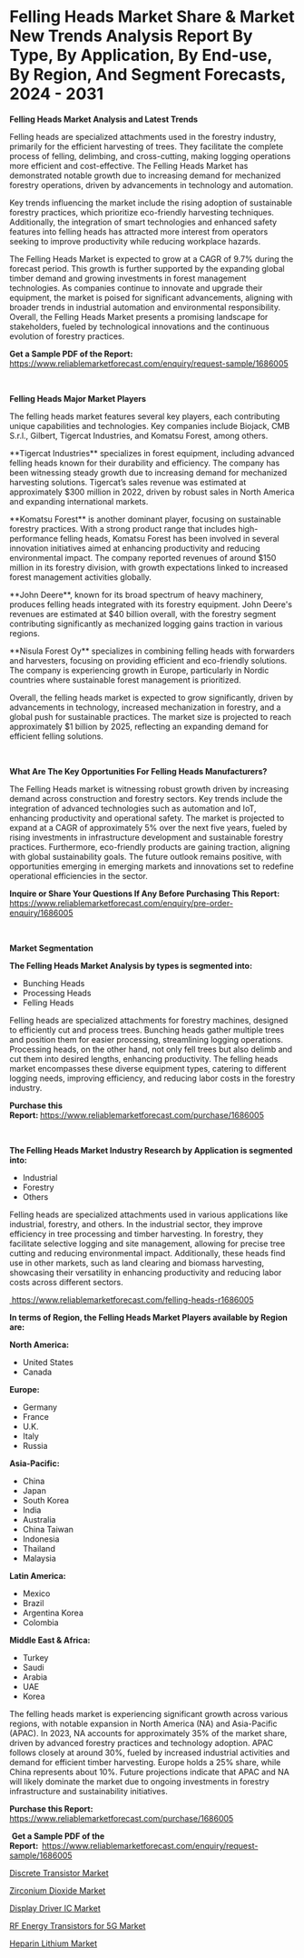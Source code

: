 <p><h1>Felling Heads Market Share & Market New Trends Analysis Report By Type, By Application, By End-use, By Region, And Segment Forecasts, 2024 - 2031</h1></p><p><strong>Felling Heads Market Analysis and Latest Trends</strong></p>
<p><p>Felling heads are specialized attachments used in the forestry industry, primarily for the efficient harvesting of trees. They facilitate the complete process of felling, delimbing, and cross-cutting, making logging operations more efficient and cost-effective. The Felling Heads Market has demonstrated notable growth due to increasing demand for mechanized forestry operations, driven by advancements in technology and automation.</p><p>Key trends influencing the market include the rising adoption of sustainable forestry practices, which prioritize eco-friendly harvesting techniques. Additionally, the integration of smart technologies and enhanced safety features into felling heads has attracted more interest from operators seeking to improve productivity while reducing workplace hazards.</p><p>The Felling Heads Market is expected to grow at a CAGR of 9.7% during the forecast period. This growth is further supported by the expanding global timber demand and growing investments in forest management technologies. As companies continue to innovate and upgrade their equipment, the market is poised for significant advancements, aligning with broader trends in industrial automation and environmental responsibility. Overall, the Felling Heads Market presents a promising landscape for stakeholders, fueled by technological innovations and the continuous evolution of forestry practices.</p></p>
<p><strong>Get a Sample PDF of the Report:&nbsp;</strong> <a href="https://www.reliablemarketforecast.com/enquiry/request-sample/1686005?utm_campaign=1140&utm_medium=2&utm_source=Github&utm_content=ia&utm_term=06102024&utm_id=felling-heads">https://www.reliablemarketforecast.com/enquiry/request-sample/1686005</a></p>
<p>&nbsp;</p>
<p><strong>Felling Heads Major Market Players</strong></p>
<p><p>The felling heads market features several key players, each contributing unique capabilities and technologies. Key companies include Biojack, CMB S.r.l., Gilbert, Tigercat Industries, and Komatsu Forest, among others.</p><p>**Tigercat Industries** specializes in forest equipment, including advanced felling heads known for their durability and efficiency. The company has been witnessing steady growth due to increasing demand for mechanized harvesting solutions. Tigercat’s sales revenue was estimated at approximately $300 million in 2022, driven by robust sales in North America and expanding international markets.</p><p>**Komatsu Forest** is another dominant player, focusing on sustainable forestry practices. With a strong product range that includes high-performance felling heads, Komatsu Forest has been involved in several innovation initiatives aimed at enhancing productivity and reducing environmental impact. The company reported revenues of around $150 million in its forestry division, with growth expectations linked to increased forest management activities globally.</p><p>**John Deere**, known for its broad spectrum of heavy machinery, produces felling heads integrated with its forestry equipment. John Deere's revenues are estimated at $40 billion overall, with the forestry segment contributing significantly as mechanized logging gains traction in various regions.</p><p>**Nisula Forest Oy** specializes in combining felling heads with forwarders and harvesters, focusing on providing efficient and eco-friendly solutions. The company is experiencing growth in Europe, particularly in Nordic countries where sustainable forest management is prioritized.</p><p>Overall, the felling heads market is expected to grow significantly, driven by advancements in technology, increased mechanization in forestry, and a global push for sustainable practices. The market size is projected to reach approximately $1 billion by 2025, reflecting an expanding demand for efficient felling solutions.</p></p>
<p>&nbsp;</p>
<p><strong>What Are The Key Opportunities For Felling Heads Manufacturers?</strong></p>
<p><p>The Felling Heads market is witnessing robust growth driven by increasing demand across construction and forestry sectors. Key trends include the integration of advanced technologies such as automation and IoT, enhancing productivity and operational safety. The market is projected to expand at a CAGR of approximately 5% over the next five years, fueled by rising investments in infrastructure development and sustainable forestry practices. Furthermore, eco-friendly products are gaining traction, aligning with global sustainability goals. The future outlook remains positive, with opportunities emerging in emerging markets and innovations set to redefine operational efficiencies in the sector.</p></p>
<p><strong>Inquire or Share Your Questions If Any Before Purchasing This Report:</strong> <a href="https://www.reliablemarketforecast.com/enquiry/pre-order-enquiry/1686005?utm_campaign=1140&utm_medium=2&utm_source=Github&utm_content=ia&utm_term=06102024&utm_id=felling-heads">https://www.reliablemarketforecast.com/enquiry/pre-order-enquiry/1686005</a></p>
<p>&nbsp;</p>
<p><strong>Market Segmentation</strong></p>
<p><strong>The Felling Heads Market Analysis by types is segmented into:</strong></p>
<p><ul><li>Bunching Heads</li><li>Processing Heads</li><li>Felling Heads</li></ul></p>
<p><p>Felling heads are specialized attachments for forestry machines, designed to efficiently cut and process trees. Bunching heads gather multiple trees and position them for easier processing, streamlining logging operations. Processing heads, on the other hand, not only fell trees but also delimb and cut them into desired lengths, enhancing productivity. The felling heads market encompasses these diverse equipment types, catering to different logging needs, improving efficiency, and reducing labor costs in the forestry industry.</p></p>
<p><strong>Purchase this Report:&nbsp;</strong><a href="https://www.reliablemarketforecast.com/purchase/1686005?utm_campaign=1140&utm_medium=2&utm_source=Github&utm_content=ia&utm_term=06102024&utm_id=felling-heads">https://www.reliablemarketforecast.com/purchase/1686005</a></p>
<p>&nbsp;</p>
<p><strong>The Felling Heads Market Industry Research by Application is segmented into:</strong></p>
<p><ul><li>Industrial</li><li>Forestry</li><li>Others</li></ul></p>
<p><p>Felling heads are specialized attachments used in various applications like industrial, forestry, and others. In the industrial sector, they improve efficiency in tree processing and timber harvesting. In forestry, they facilitate selective logging and site management, allowing for precise tree cutting and reducing environmental impact. Additionally, these heads find use in other markets, such as land clearing and biomass harvesting, showcasing their versatility in enhancing productivity and reducing labor costs across different sectors.</p></p>
<p><a href="https://www.reliablemarketforecast.com/felling-heads-r1686005?utm_campaign=1140&utm_medium=2&utm_source=Github&utm_content=ia&utm_term=06102024&utm_id=felling-heads">&nbsp;https://www.reliablemarketforecast.com/felling-heads-r1686005</a></p>
<p><strong>In terms of Region, the Felling Heads Market Players available by Region are:</strong></p>
<p>
    <p> <strong> North America: </strong>
        <ul>
            <li>United States</li>
            <li>Canada</li>
        </ul>
        </p> 
    <p> <strong> Europe: </strong>
        <ul>
            <li>Germany</li>
            <li>France</li>
            <li>U.K.</li>
            <li>Italy</li>
            <li>Russia</li>
        </ul>
        </p> 
    <p> <strong> Asia-Pacific: </strong>
        <ul>
            <li>China</li>
            <li>Japan</li>
            <li>South Korea</li>
            <li>India</li>
            <li>Australia</li>
            <li>China Taiwan</li>
            <li>Indonesia</li>
            <li>Thailand</li>
            <li>Malaysia</li>
        </ul>
        </p> 
    <p> <strong> Latin America: </strong>
        <ul>
            <li>Mexico</li>
            <li>Brazil</li>
            <li>Argentina Korea</li>
            <li>Colombia</li>
        </ul>
        </p> 
    <p> <strong> Middle East & Africa: </strong>
        <ul>
            <li>Turkey</li>
            <li>Saudi</li>
            <li>Arabia</li>
            <li>UAE</li>
            <li>Korea</li>
        </ul>
    </p>
    </p>
<p><p>The felling heads market is experiencing significant growth across various regions, with notable expansion in North America (NA) and Asia-Pacific (APAC). In 2023, NA accounts for approximately 35% of the market share, driven by advanced forestry practices and technology adoption. APAC follows closely at around 30%, fueled by increased industrial activities and demand for efficient timber harvesting. Europe holds a 25% share, while China represents about 10%. Future projections indicate that APAC and NA will likely dominate the market due to ongoing investments in forestry infrastructure and sustainability initiatives.</p></p>
<p><strong>Purchase this Report: </strong><a href="https://www.reliablemarketforecast.com/purchase/1686005?utm_campaign=1140&utm_medium=2&utm_source=Github&utm_content=ia&utm_term=06102024&utm_id=felling-heads">https://www.reliablemarketforecast.com/purchase/1686005</a></p>
<p>&nbsp;<strong>Get a Sample PDF of the Report:&nbsp;&nbsp;</strong><a href="https://www.reliablemarketforecast.com/enquiry/request-sample/1686005?utm_campaign=1140&utm_medium=2&utm_source=Github&utm_content=ia&utm_term=06102024&utm_id=felling-heads">https://www.reliablemarketforecast.com/enquiry/request-sample/1686005</a></p>
<p><strong></strong></p>
<p><p><a href="https://issuu.com/reportprime-2/docs/discrete-transistor-market-size-203_4c79d1f33cdfd6?utm_campaign=1140&utm_medium=2&utm_source=Github&utm_content=ia&utm_term=06102024&utm_id=felling-heads">Discrete Transistor Market</a></p><p><a href="https://www.linkedin.com/pulse/zirconium-dioxide-market-forecast-global-trends-analysis-from-ym6we?utm_campaign=1140&utm_medium=2&utm_source=Github&utm_content=ia&utm_term=06102024&utm_id=felling-heads">Zirconium Dioxide Market</a></p><p><a href="https://www.linkedin.com/pulse/deep-dive-display-driver-ic-market-itstrends-segmentation-dgx9c?utm_campaign=1140&utm_medium=2&utm_source=Github&utm_content=ia&utm_term=06102024&utm_id=felling-heads">Display Driver IC Market</a></p><p><a href="https://issuu.com/reportprime-2/docs/rf-energy-transistors-for-5g-market_6a96f263580e0f?utm_campaign=1140&utm_medium=2&utm_source=Github&utm_content=ia&utm_term=06102024&utm_id=felling-heads">RF Energy Transistors for 5G Market</a></p><p><a href="https://github.com/AKSHATREPORTPRIME/Market-Research-Report-List-6/blob/main/heparin-lithium-market.md?utm_campaign=1140&utm_medium=2&utm_source=Github&utm_content=ia&utm_term=06102024&utm_id=felling-heads">Heparin Lithium Market</a></p></p>